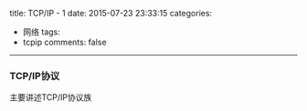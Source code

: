 title: TCP/IP - 1
date: 2015-07-23 23:33:15
categories:
- 网络
tags:
- tcpip
comments: false
---
### TCP/IP协议
主要讲述TCP/IP协议族